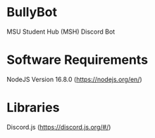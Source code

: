 # BullyBot
MSU Student Hub (MSH) Discord Bot

# Software Requirements
NodeJS Version 16.8.0 (https://nodejs.org/en/)

# Libraries
Discord.js (https://discord.js.org/#/)
